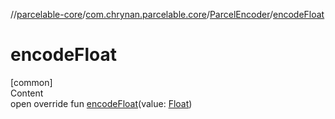 //[parcelable-core](../../../index.md)/[com.chrynan.parcelable.core](../index.md)/[ParcelEncoder](index.md)/[encodeFloat](encode-float.md)



# encodeFloat  
[common]  
Content  
open override fun [encodeFloat](encode-float.md)(value: [Float](https://kotlinlang.org/api/latest/jvm/stdlib/kotlin/-float/index.html))  



